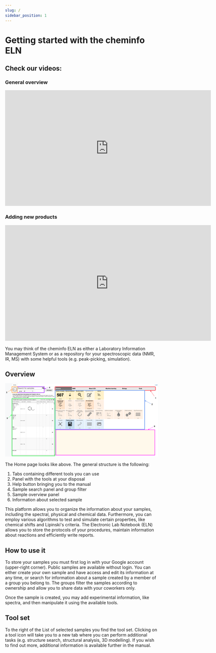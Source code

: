 ```yaml
---
slug: /
sidebar_position: 1
---
```


# Getting started with the cheminfo ELN

## Check our videos:

### General overview
<iframe width="675" height="380" src="https://www.youtube.com/embed/SHN07asZaGc" frameborder="0" allow="accelerometer; autoplay; encrypted-media; gyroscope; picture-in-picture" allowfullscreen></iframe>

### Adding new products
<iframe width="675" height="380" src="https://www.youtube.com/embed/4UBwnFCBlvU" frameborder="0" allow="accelerometer; autoplay; encrypted-media; gyroscope; picture-in-picture" allowfullscreen></iframe>


You may think of the cheminfo ELN as either a Laboratory Information Management System or as a repository for your spectroscopic data \(NMR, IR, MS\) with some helpful tools \(e.g. peak-picking, simulation\).

## Overview

![add overview](overview.png)

The Home page looks like above. The general structure is the following:
 1. Tabs containing different tools you can use
 2. Panel with the tools at your disposal
 3. Help button bringing you to the manual
 4. Sample search panel and group filter
 5. Sample overview panel
 6. Information about selected sample

This platform allows you to organize the information about your samples, including the spectral, physical and chemical data. Furthermore, you can employ various algorithms to test and simulate certain properties, like chemical shifts and Lipinski's criteria. The Electronic Lab Notebook (ELN) allows you to store the protocols of your procedures, maintain information about reactions and efficiently write reports. 

## How to use it

To store your samples you must first log in with your Google account \(upper-right corner\). Public samples are available without login.
You can either create your own sample and have access and edit its information at any time, or search for information about a sample created by a member of a group you belong to. The groups filter the samples according to ownership and allow you to share data with your coworkers only.

Once the sample is created, you may add experimental information, like spectra, and then manipulate it using the available tools.

## Tool set

To the right of the List of selected samples you find the tool set. Clicking on a tool icon will take you to a new tab where you can perform additional tasks (e.g. structure search, structural analysis, 3D modelling). If you wish to find out more, additional information is available further in the manual.

